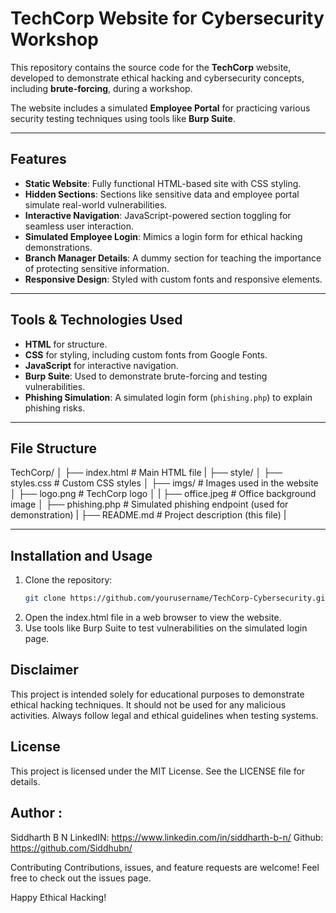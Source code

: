 # TechCorp Website for Cybersecurity Workshop

This repository contains the source code for the **TechCorp** website, developed to demonstrate ethical hacking and cybersecurity concepts, including **brute-forcing**, during a workshop. 

The website includes a simulated **Employee Portal** for practicing various security testing techniques using tools like **Burp Suite**.

---

## Features
- **Static Website**: Fully functional HTML-based site with CSS styling.
- **Hidden Sections**: Sections like sensitive data and employee portal simulate real-world vulnerabilities.
- **Interactive Navigation**: JavaScript-powered section toggling for seamless user interaction.
- **Simulated Employee Login**: Mimics a login form for ethical hacking demonstrations.
- **Branch Manager Details**: A dummy section for teaching the importance of protecting sensitive information.
- **Responsive Design**: Styled with custom fonts and responsive elements.

---

## Tools & Technologies Used
- **HTML** for structure.
- **CSS** for styling, including custom fonts from Google Fonts.
- **JavaScript** for interactive navigation.
- **Burp Suite**: Used to demonstrate brute-forcing and testing vulnerabilities.
- **Phishing Simulation**: A simulated login form (`phishing.php`) to explain phishing risks.

---

## File Structure
TechCorp/ │ 
├── index.html # Main HTML file |
├── style/ │ ├── styles.css # Custom CSS styles │ 
├── imgs/ # Images used in the website 
│  ├── logo.png # TechCorp logo │ 
|  ├── office.jpeg # Office background image │ 
├── phishing.php # Simulated phishing endpoint (used for demonstration) |
├── README.md # Project description (this file) |

---

## Installation and Usage
1. Clone the repository:
   ```bash
   git clone https://github.com/yourusername/TechCorp-Cybersecurity.git
2. Open the index.html file in a web browser to view the website.
3. Use tools like Burp Suite to test vulnerabilities on the simulated login page.

## Disclaimer
This project is intended solely for educational purposes to demonstrate ethical hacking techniques. It should not be used for any malicious activities. Always follow legal and ethical guidelines when testing systems.

## License
This project is licensed under the MIT License. See the LICENSE file for details.

## Author :
Siddharth B N
LinkedIN: https://www.linkedin.com/in/siddharth-b-n/
Github: https://github.com/Siddhubn/

Contributing
Contributions, issues, and feature requests are welcome! Feel free to check out the issues page.

Happy Ethical Hacking!
